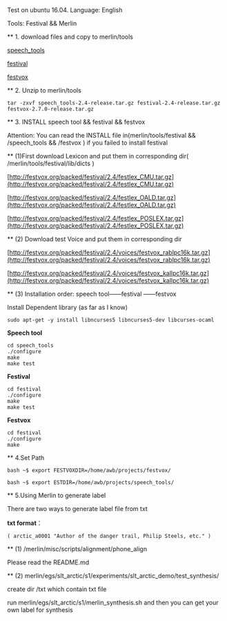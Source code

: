 Test on ubuntu 16.04. Language: English 

Tools: Festival && Merlin

** 1. download files and copy to merlin/tools

[speech_tools](http://festvox.org/packed/festival/2.4/speech_tools-2.4-release.tar.gz)

[festival](http://festvox.org/packed/festival/2.4/festival-2.4-release.tar.gz)

[festvox](http://festvox.org/download.html)

** 2. Unzip to merlin/tools

``` 
tar -zxvf speech_tools-2.4-release.tar.gz festival-2.4-release.tar.gz festvox-2.7.0-release.tar.gz
```

** 3. INSTALL speech tool && festival && festvox

Attention: You can read the INSTALL file in(merlin/tools/festival && /speech_tools && /festvox ) if you failed to install festival 

** (1)First download Lexicon and put them in corresponding dir( /merlin/tools/festival/lib/dicts )

[http://festvox.org/packed/festival/2.4/festlex_CMU.tar.gz](http://festvox.org/packed/festival/2.4/festlex_CMU.tar.gz)

[http://festvox.org/packed/festival/2.4/festlex_OALD.tar.gz](http://festvox.org/packed/festival/2.4/festlex_OALD.tar.gz)

[http://festvox.org/packed/festival/2.4/festlex_POSLEX.tar.gz](http://festvox.org/packed/festival/2.4/festlex_POSLEX.tar.gz)

** (2) Download test Voice and put them in corresponding dir

[http://festvox.org/packed/festival/2.4/voices/festvox_rablpc16k.tar.gz](http://festvox.org/packed/festival/2.4/voices/festvox_rablpc16k.tar.gz)

[http://festvox.org/packed/festival/2.4/voices/festvox_kallpc16k.tar.gz](http://festvox.org/packed/festival/2.4/voices/festvox_kallpc16k.tar.gz)

** (3) Installation order: speech tool——festival ——festvox 

Install Dependent library (as far as I know)
```
sudo apt-get -y install libncurses5 libncurses5-dev libcurses-ocaml 
```

**Speech tool**
```
cd speech_tools
./configure
make
make test
```

**Festival**
```
cd festival
./configure
make
make test
```

**Festvox**

```
cd festival
./configure
make
```
** 4.Set Path
```
bash ~$ export FESTVOXDIR=/home/awb/projects/festvox/

bash ~$ export ESTDIR=/home/awb/projects/speech_tools/
```

** 5.Using Merlin to generate label

There are two ways to generate label file from txt 

**txt format**：
```
( arctic_a0001 "Author of the danger trail, Philip Steels, etc." )
```
** (1) /merlin/misc/scripts/alignment/phone_align

Please read the README.md

** (2) merlin/egs/slt_arctic/s1/experiments/slt_arctic_demo/test_synthesis/

create dir /txt which contain txt file

run merlin/egs/slt_arctic/s1/merlin_synthesis.sh and then you can get your own label for synthesis
